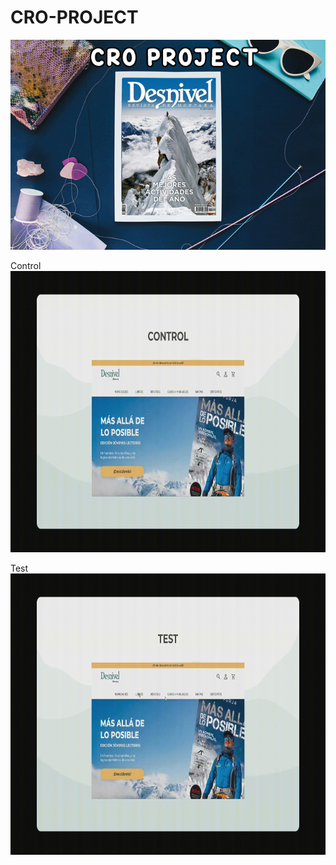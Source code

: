 # CRO-PROJECT

![image](https://github.com/jquintanac/CRO-PROJECT/blob/main/img/COVER.jpg?raw=true)



Control
<img src="https://github.com/jquintanac/CRO-PROJECT/blob/main/img/control.gif?raw=true" width="860" height="450">






Test
<img src="https://github.com/jquintanac/CRO-PROJECT/blob/main/img/test.gif?raw=true" width="860" height="450">
